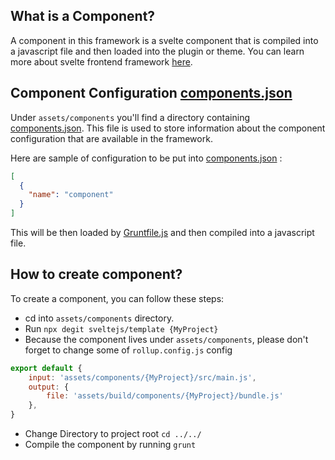 ## What is a Component?

A component in this framework is a svelte component that is compiled into a javascript file and then loaded into the plugin or theme.
You can learn more about svelte frontend framework [here](https://svelte.dev/).

## Component Configuration [components.json](https://github.com/artistudioxyz/dot-framework/blob/master/assets/components/components.json)

Under `assets/components` you'll find a directory containing [components.json](https://github.com/artistudioxyz/dot-framework/blob/master/assets/components/components.json).
This file is used to store information about the component configuration that are available in the framework.

Here are sample of configuration to be put into [components.json](https://github.com/artistudioxyz/dot-framework/blob/master/assets/components/components.json) :
```json
[
  {
    "name": "component"
  }
]
```

This will be then loaded by [Gruntfile.js](https://github.com/artistudioxyz/dot-framework/blob/master/Gruntfile.js) and then compiled into a javascript file.

## How to create component?

To create a component, you can follow these steps:
- cd into `assets/components` directory.
- Run `npx degit sveltejs/template {MyProject}`
- Because the component lives under `assets/components`, please don't forget to change some of `rollup.config.js` config
```javascript
export default {
	input: 'assets/components/{MyProject}/src/main.js',
	output: {
		file: 'assets/build/components/{MyProject}/bundle.js'
	},
}
```
- Change Directory to project root `cd ../../`
- Compile the component by running `grunt`

